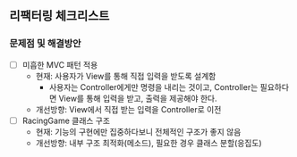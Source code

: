 ## 리팩터링 체크리스트

### 문제점 및 해결방안

- [ ] 미흡한 MVC 패턴 적용
    - 현재: 사용자가 View를 통해 직접 입력을 받도록 설계함
        - 사용자는 Controller에게만 명령을 내리는 것이고, Controller는 필요하다면 View를 통해 입력을 받고, 출력을 제공해야 한다.
    - 개선방향: View에서 직접 받는 입력을 Controller로 이전
- [ ] RacingGame 클래스 구조
    - 현재: 기능의 구현에만 집중하다보니 전체적인 구조가 좋지 않음
    - 개선방향: 내부 구조 최적화(메소드), 필요한 경우 클래스 분할(응집도)
